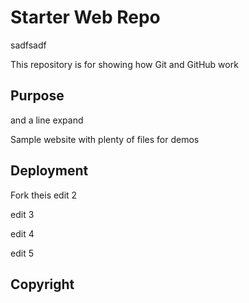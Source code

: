 # Starter Web Repo
sadfsadf

This repository is for showing how Git and GitHub work

## Purpose
and a line
expand

Sample website with plenty of files for demos

## Deployment


Fork theis
edit 2

edit 3

edit 4

edit 5

## Copyright

